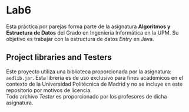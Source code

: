 Lab6
=====================================

Esta práctica por parejas forma parte de la asignatura **Algoritmos y Estructura de Datos** del Grado en Ingeniería Informática en la UPM.
Su objetivo es trabajar con la estructura de datos *Entry* en Java.

## Project libraries and Testers

Este proyecto utiliza una biblioteca proporcionada por la asignatura: `aedlib.jar`. Esta librería es de uso exclusivo para fines académicos en el contexto de la Universidad Politécnica de Madrid y no se incluye en este repositorio por motivos de licencia.  
Todo archivo *Tester* es proporcionado por los profesores de dicha asignatura. 
